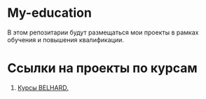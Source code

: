 # My-education
В этом репозитарии будут размещаться мои проекты в рамках обучения и повышения квалификации.

# Ссылки на проекты по курсам
1. [Курсы BELHARD.](https://github.com/mr-Dmitri/My-education/tree/main/BELHARD)
